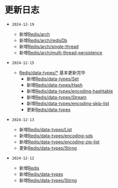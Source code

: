 # 更新日志 <Badge type="tip" text="Log" />

- `2024-12-19`
  - 新增[Redis/arch](../redis/arch/)
  - 新增[Redis/arch/redisDb](../redis/arch/redisDb)
  - 新增[Redis/arch/single-thread](../redis/arch/single-thread)
  - 新增[Redis/arch/multi-thread-persistence](../redis/arch/multi-thread-persistence)

- `2024-12-15`
  - [Redis/data-types/*](../redis/data-types/) 基本更新完毕
    - 新增[Redis/data-types/Set](../redis/data-types/Sets)
    - 新增[Redis/data-types/Hash](../redis/data-types/Hashes)
    - 新增[Redis/data-types/encoding-hashtable](../redis/data-types/encoding-hashtable)
    - 新增[Redis/data-types/Stream](../redis/data-types/Stream)
    - 新增[Redis/data-types/encoding-skip-list](../redis/data-types/encoding-skip-list)
    - 更新[Redis/data-types](../redis/data-types/)

- `2024-12-13`
  - 新增[Redis/data-types/List](../redis/data-types/Lists)
  - 新增[Redis/data-types/encoding-sds](../redis/data-types/encoding-sds)
  - 新增[Redis/data-types/encoding-zip-list](../redis/data-types/encoding-zip-list)
  - 更新[Redis/data-types/Stirng](../redis/data-types/Strings)

- `2024-12-12`
  - 新增[Redis](../redis/)
  - 新增[Redis/data-types](../redis/data-types/)
  - 新增[Redis/data-types/Stirng](../redis/data-types/Strings)